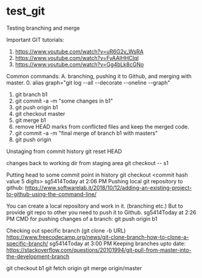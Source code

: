 # test_git
Testing branching and merge

Important GIT tutorials:
1. https://www.youtube.com/watch?v=uR6G2v_WsRA
2. https://www.youtube.com/watch?v=FyAAIHHClqI
3. https://www.youtube.com/watch?v=Gg4bLk8cGNo

Common commands:
A. branching, pushing it to Github, and  merging with master.
0. alias graph="git log --all --decorate --oneline --graph"
1. git branch b1
2. git commit -a -m "some changes in b1"
3. git push origin b1
4. git checkout master
5. git merge b1
6. remove HEAD marks from conflicted files and keep the merged code.
7. git commit -a -m "final merge of branch b1 with masters" 
8. git push origin

Unstaging from commit history
git reset HEAD <filename>

changes back to working dir from staging area
git checkout -- s1

Putting head to some commit point in history
git checkout <commit hash value 5 digits>
sg5414Today at 2:06 PM
Pushing local git repository to github:
https://www.softwarelab.it/2018/10/12/adding-an-existing-project-to-github-using-the-command-line/

You can create a local repository and work in it. (branching etc.)
But to provide git repo to other you need to push it to Github.
sg5414Today at 2:26 PM
CMD for pushing changes of a branch:
git push origin b1

Checking out specific branch (git clone -b <branchname> URL)
https://www.freecodecamp.org/news/git-clone-branch-how-to-clone-a-specific-branch/
sg5414Today at 3:00 PM
Keeping branches upto date:
https://stackoverflow.com/questions/20101994/git-pull-from-master-into-the-development-branch

git checkout b1
git fetch origin
git merge origin/master
